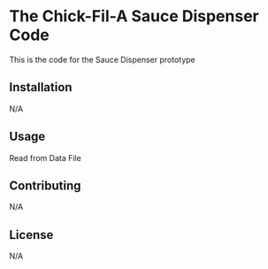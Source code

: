 # The Chick-Fil-A Sauce Dispenser Code

This is the code for the Sauce Dispenser prototype

## Installation

N/A

## Usage

Read from Data File

## Contributing

 N/A

## License
 N/A
